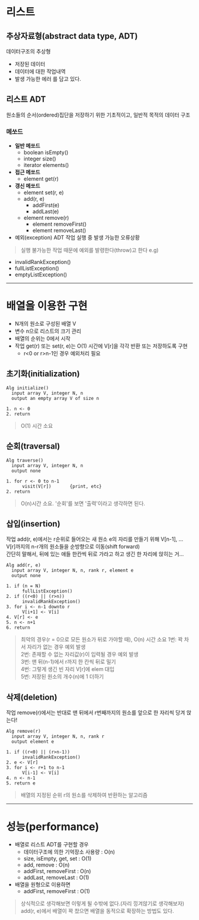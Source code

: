 # 리스트
## 추상자료형(abstract data type, ADT)
데이터구조의 추상형
- 저장된 데이터
- 데이터에 대한 작업내역
- 발생 가능한 에러
를 담고 있다.

## 리스트 ADT
원소들의 순서(ordered)집단을 저장하기 위한 기초적이고, 일반적 목적의 데이터 구조

### 메쏘드
- __일반 메쏘드__
  - boolean isEmpty()
  - integer size()
  - iterator elements()
- __접근 메쏘드__
  - element get(r)
- __갱신 메쏘드__
  - element set(r, e)
  - add(r, e)
    - addFirst(e)
    - addLast(e)
  - element remove(r)
    - element removeFirst()
    - element removeLast()
- 예외(exception)
ADT 작업 실행 중 발생 가능한 오류상황
> 실행 불가능한 작업 때문에 예외를 발령한다(throw)고 한다
e.g)
  - invalidRankException()
  - fullListException()
  - emptyListException()

---
# 배열을 이용한 구현
- N개의 원소로 구성된 배열 V
- 변수 n으로 리스트의 크기 관리
- 배열의 순위는 0에서 시작
- 작업 get(r) 또는 set(r, e)는 O(1) 시간에 V[r]을 각각 반환 또는 저장하도록 구현
  - r<0 or r>n-1인 경우 예외처리 필요

## 초기화(initialization)
```pseudo
Alg initialize()
  input array V, integer N, n
  output an empty array V of size n
  
1. n <- 0
2. return
```
> O(1) 시간 소요

## 순회(traversal)
```pseudo
Alg traverse()
  input array V, integer N, n
  output none
  
1. for r <- 0 to n-1
      visit(V[r])       {print, etc}
2. return
```
> O(n)시간 소요. '순회'를 보면 '출력'이라고 생각하면 된다.

## 삽입(insertion)
작업 add(r, e)에서는 r순위로 들어오는 새 원소 e의 자리를 만들기 위해 V[n-1], ... V[r]까지의 n-r개의 원소들을 순방향으로 이동(shift forward)\
간단히 말해서, 뒤에 있는 애들 한칸씩 뒤로 가라고 하고 생긴 한 자리에 앉히는 거...
```pseudo
Alg add(r, e)
  input array V, integer N, n, rank r, element e
  output none

1. if (n = N)
      fullListException()
2. if ((r<0) || (r>n))
      invalidRankException()
3. for i <- n-1 downto r
      V[i+1] <- V[i]
4. V[r] <- e
5. n <- n+1
6. return
```
> 최악의 경우(r = 0으로 모든 원소가 뒤로 가야할 때), O(n) 시간 소요
> 1번: 꽉 차서 자리가 없는 경우 예외 발생\
> 2번: 존재할 수 없는 자리값(r)이 입력될 경우 예외 발생\
> 3번: 맨 뒤(n-1)에서 r까지 한 칸씩 뒤로 밀기\
> 4번: 그렇게 생긴 빈 자리 V[r]에 elem 대입\
> 5번: 저장된 원소의 개수(n)에 1 더하기

## 삭제(deletion)
작업 remove(r)에서는 반대로 맨 뒤에서 r번째까지의 원소를 앞으로 한 자리씩 당겨 앉는다!
```pseudo
Alg remove(r)
  input array V, integer N, n, rank r
  output element e

1. if ((r<0) || (r>n-1))
      invalidRankException()
2. e <- V[r]
3. for i <- r+1 to n-1
      V[i-1] <- V[i]
4. n <- n-1
5. return e
```
> 배열의 지정된 순위 r의 원소를 삭제하여 반환하는 알고리즘

---
# 성능(performance)
- 배열로 리스트 ADT를 구현할 경우
  - 데이터구조에 의한 기억장소 사용량 : O(n)
  - size, isEmpty, get, set : O(1)
  - add, remove : O(n)
  - addFirst, removeFirst : O(n)
  - addLast, removeLast : O(1)
- 배열을 원형으로 이용하면
  - addFirst, removeFirst : O(1)

> 상식적으로 생각해보면 이렇게 될 수밖에 없다.(자리 낑겨않기로 생각해보자)
> add(r, e)에서 배열이 꽉 찼으면 배열을 동적으로 확장하는 방법도 있다.

